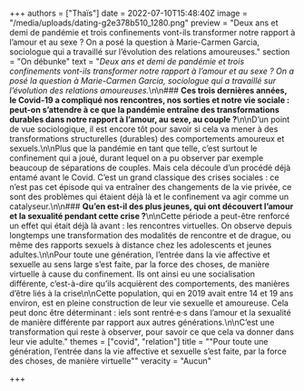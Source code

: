 +++
authors = ["Thaïs"]
date = 2022-07-10T15:48:40Z
image = "/media/uploads/dating-g2e378b510_1280.png"
preview = "Deux ans et demi de pandémie et trois confinements vont-ils transformer notre rapport à l’amour et au sexe&nbsp;? On a posé la question à Marie-Carmen Garcia, sociologue qui a travaillé sur l’évolution des relations amoureuses."
section = "On débunke"
text = "_Deux ans et demi de pandémie et trois confinements vont-ils transformer notre rapport à l’amour et au sexe&nbsp;? On a posé la question à Marie-Carmen Garcia, sociologue qui a travaillé sur l’évolution des relations amoureuses._\n\n### **Ces trois dernières années, le Covid-19 a compliqué nos rencontres, nos sorties et notre vie sociale&nbsp;: peut-on s’attendre à ce que la pandémie entraîne des transformations durables dans notre rapport à l’amour, au sexe, au couple&nbsp;?**\n\nD’un point de vue sociologique, il est encore tôt pour savoir si cela va mener à des transformations structurelles (durables) des comportements amoureux et sexuels.\n\nPlus que la pandémie en tant que telle, c’est surtout le confinement qui a joué, durant lequel on a pu observer par exemple beaucoup de séparations de couples. Mais cela découle d’un procédé déjà entamé avant le Covid. C’est un grand classique des crises sociales&nbsp;: ce n’est pas cet épisode qui va entraîner des changements de la vie privée, ce sont des problèmes qui étaient déjà là et le confinement va agir comme un catalyseur.\n\n### **Qu’en est-il des plus jeunes, qui ont découvert l’amour et la sexualité pendant cette crise&nbsp;?**\n\nCette période a peut-être renforcé un effet qui était déjà là avant&nbsp;: les rencontres virtuelles. On observe depuis longtemps une transformation des modalités de rencontre et de drague, ou même des rapports sexuels à distance chez les adolescents et jeunes adultes.\n\nPour toute une génération, l’entrée dans la vie affective et sexuelle au sens large s’est faite, par la force des choses, de manière virtuelle à cause du confinement. Ils ont ainsi eu une socialisation différente, c’est-à-dire qu’ils acquièrent des comportements, des manières d’être liés à la crise\n\nCette population, qui en 2019 avait entre 14 et 19 ans environ, est en pleine construction de leur vie sexuelle et amoureuse. Cela peut donc être déterminant&nbsp;: iels sont rentré·e·s dans l’amour et la sexualité de manière différente par rapport aux autres générations.\n\nC’est une transformation qui reste à observer, pour savoir ce que cela va donner dans leur vie adulte."
themes = ["covid", "relation"]
title = "\"Pour toute une génération, l’entrée dans la vie affective et sexuelle s’est faite, par la force des choses, de manière virtuelle\""
veracity = "Aucun"

+++
